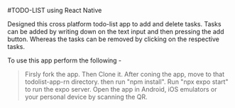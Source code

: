 #TODO-LIST using  React Native

Designed this cross platform todo-list app to add and delete tasks. 
Tasks can be added by writing down on the text input and then pressing the add button. Whereas the tasks can be removed by clicking on the respective tasks. 

To use this app perform the following -
> Firsly fork the app.
> Then Clone it.
> After coning the app, move to that todolist-app-rn directory.
> then run "npm install".
> Run "npx expo start" to run the expo server.
> Open the app in Android, iOS emulators or your personal device by scanning the QR.
